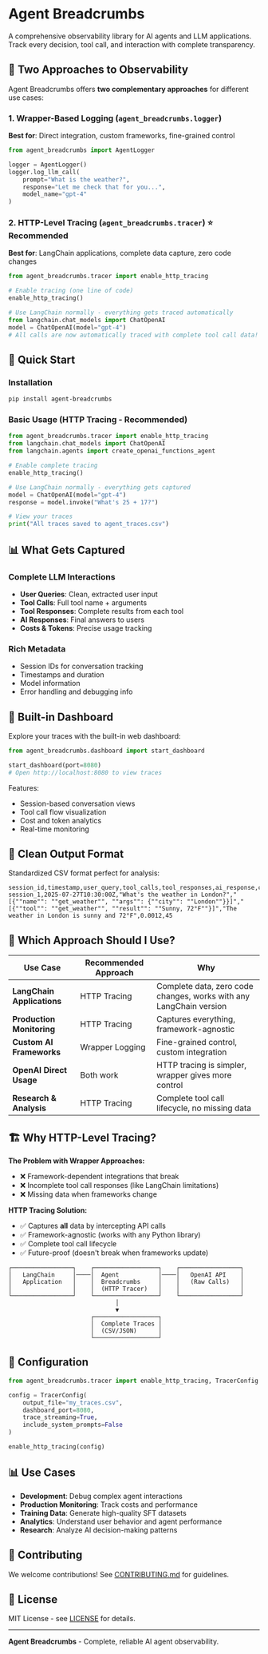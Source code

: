 # Agent Breadcrumbs

A comprehensive observability library for AI agents and LLM applications. Track every decision, tool call, and interaction with complete transparency.

## 🎯 Two Approaches to Observability

Agent Breadcrumbs offers **two complementary approaches** for different use cases:

### 1. **Wrapper-Based Logging** (`agent_breadcrumbs.logger`)
**Best for**: Direct integration, custom frameworks, fine-grained control

```python
from agent_breadcrumbs import AgentLogger

logger = AgentLogger()
logger.log_llm_call(
    prompt="What is the weather?",
    response="Let me check that for you...",
    model_name="gpt-4"
)
```

### 2. **HTTP-Level Tracing** (`agent_breadcrumbs.tracer`) ⭐ **Recommended**
**Best for**: LangChain applications, complete data capture, zero code changes

```python
from agent_breadcrumbs.tracer import enable_http_tracing

# Enable tracing (one line of code)
enable_http_tracing()

# Use LangChain normally - everything gets traced automatically
from langchain.chat_models import ChatOpenAI
model = ChatOpenAI(model="gpt-4")
# All calls are now automatically traced with complete tool call data!
```

## 🚀 Quick Start

### Installation
```bash
pip install agent-breadcrumbs
```

### Basic Usage (HTTP Tracing - Recommended)
```python
from agent_breadcrumbs.tracer import enable_http_tracing
from langchain.chat_models import ChatOpenAI
from langchain.agents import create_openai_functions_agent

# Enable complete tracing
enable_http_tracing()

# Use LangChain normally - everything gets captured
model = ChatOpenAI(model="gpt-4")
response = model.invoke("What's 25 + 17?")

# View your traces
print("All traces saved to agent_traces.csv")
```

## 📊 What Gets Captured

### Complete LLM Interactions
- **User Queries**: Clean, extracted user input
- **Tool Calls**: Full tool name + arguments  
- **Tool Responses**: Complete results from each tool
- **AI Responses**: Final answers to users
- **Costs & Tokens**: Precise usage tracking

### Rich Metadata
- Session IDs for conversation tracking
- Timestamps and duration
- Model information
- Error handling and debugging info

## 🎨 Built-in Dashboard

Explore your traces with the built-in web dashboard:

```python
from agent_breadcrumbs.dashboard import start_dashboard

start_dashboard(port=8080)
# Open http://localhost:8080 to view traces
```

Features:
- Session-based conversation views
- Tool call flow visualization  
- Cost and token analytics
- Real-time monitoring

## 📁 Clean Output Format

Standardized CSV format perfect for analysis:

```csv
session_id,timestamp,user_query,tool_calls,tool_responses,ai_response,cost_usd,tokens
session_1,2025-07-27T10:30:00Z,"What's the weather in London?","[{""name"": ""get_weather"", ""args"": {""city"": ""London""}}]","[{""tool"": ""get_weather"", ""result"": ""Sunny, 72°F""}]","The weather in London is sunny and 72°F",0.0012,45
```

## 🤔 Which Approach Should I Use?

| Use Case | Recommended Approach | Why |
|----------|---------------------|-----|
| **LangChain Applications** | HTTP Tracing | Complete data, zero code changes, works with any LangChain version |
| **Production Monitoring** | HTTP Tracing | Captures everything, framework-agnostic |
| **Custom AI Frameworks** | Wrapper Logging | Fine-grained control, custom integration |
| **OpenAI Direct Usage** | Both work | HTTP tracing is simpler, wrapper gives more control |
| **Research & Analysis** | HTTP Tracing | Complete tool call lifecycle, no missing data |

## 🏗️ Why HTTP-Level Tracing?

**The Problem with Wrapper Approaches:**
- ❌ Framework-dependent integrations that break
- ❌ Incomplete tool call responses (like LangChain limitations)
- ❌ Missing data when frameworks change

**HTTP Tracing Solution:**
- ✅ Captures **all** data by intercepting API calls
- ✅ Framework-agnostic (works with any Python library)
- ✅ Complete tool call lifecycle
- ✅ Future-proof (doesn't break when frameworks update)

```
┌─────────────────┐    ┌──────────────────┐    ┌─────────────────┐
│   LangChain     │────│  Agent           │────│   OpenAI API    │
│   Application   │    │  Breadcrumbs     │    │   (Raw Calls)   │
│                 │    │  (HTTP Tracer)   │    │                 │
└─────────────────┘    └──────────────────┘    └─────────────────┘
                              │
                              ▼
                       ┌──────────────────┐
                       │  Complete Traces │
                       │  (CSV/JSON)      │
                       └──────────────────┘
```

## 🔧 Configuration

```python
from agent_breadcrumbs.tracer import enable_http_tracing, TracerConfig

config = TracerConfig(
    output_file="my_traces.csv",
    dashboard_port=8080,
    trace_streaming=True,
    include_system_prompts=False
)

enable_http_tracing(config)
```

## 📊 Use Cases

- **Development**: Debug complex agent interactions
- **Production Monitoring**: Track costs and performance  
- **Training Data**: Generate high-quality SFT datasets
- **Analytics**: Understand user behavior and agent performance
- **Research**: Analyze AI decision-making patterns

## 🤝 Contributing

We welcome contributions! See [CONTRIBUTING.md](CONTRIBUTING.md) for guidelines.

## 📄 License

MIT License - see [LICENSE](LICENSE) for details.

---

**Agent Breadcrumbs** - Complete, reliable AI agent observability.